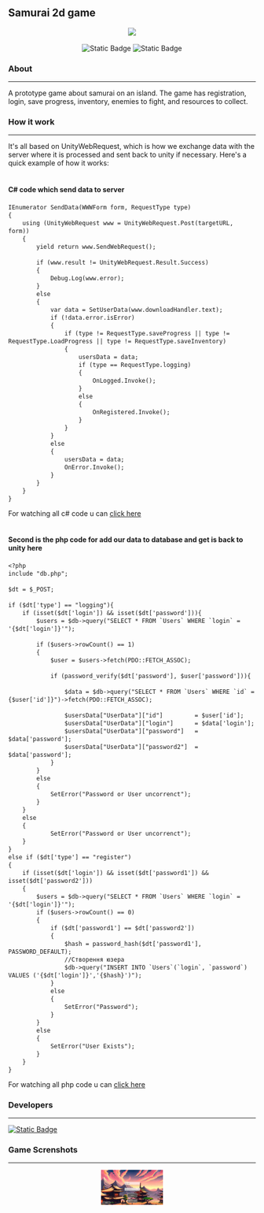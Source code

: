 ## Samurai 2d game

<p align="center">
<img src="https://i.ibb.co/7WM3dSz/Samurai-Icon.png" width="126px">
</p>

<p align="center">
<img alt="Static Badge" src="https://img.shields.io/badge/Engine%20-Unity%202022.3.35f1-purple">
<img alt="Static Badge" src="https://img.shields.io/badge/Version%20-0.0.1%20(Alpha)-blue">
</p>

### About
____
A prototype game about samurai on an island. The game has registration, login, save progress, inventory, enemies to fight, and resources to collect. 

### How it work 
____
It's all based on UnityWebRequest, which is how we exchange data with the server where it is processed and sent back to unity if necessary. 
Here's a quick example of how it works:
#### </br>C# code which send data to server
```
IEnumerator SendData(WWWForm form, RequestType type)
{
    using (UnityWebRequest www = UnityWebRequest.Post(targetURL, form))
    {
        yield return www.SendWebRequest();

        if (www.result != UnityWebRequest.Result.Success)
        {
            Debug.Log(www.error);
        }
        else
        {
            var data = SetUserData(www.downloadHandler.text);
            if (!data.error.isError)
            {
                if (type != RequestType.saveProgress || type != RequestType.LoadProgress || type != RequestType.saveInventory)
                {
                    usersData = data;
                    if (type == RequestType.logging)
                    {
                        OnLogged.Invoke();
                    }
                    else
                    {
                        OnRegistered.Invoke();
                    }
                }
            }
            else
            {
                usersData = data;
                OnError.Invoke();
            }
        }
    }
}
```
For watching all c# code u can [click here](Assets/Scripts/DataBase/WebManager.cs)
#### </br>Second is the php code for add our data to database and get is back to unity here
```
<?php
include "db.php";

$dt = $_POST;

if ($dt['type'] == "logging"){
    if (isset($dt['login']) && isset($dt['password'])){
        $users = $db->query("SELECT * FROM `Users` WHERE `login` = '{$dt['login']}'");

        if ($users->rowCount() == 1)
        {
            $user = $users->fetch(PDO::FETCH_ASSOC);

            if (password_verify($dt['password'], $user['password'])){

                $data = $db->query("SELECT * FROM `Users` WHERE `id` = {$user['id']}")->fetch(PDO::FETCH_ASSOC);

                $usersData["UserData"]["id"]         = $user['id'];
                $usersData["UserData"]["login"]      = $data['login'];
                $usersData["UserData"]["password"]   = $data['password'];
                $usersData["UserData"]["password2"]  = $data['password'];
            }
        }
        else
        {
            SetError("Password or User uncorrenct");
        }
    }
    else
    {
            SetError("Password or User uncorrenct");
    }
}
else if ($dt['type'] == "register")
{
    if (isset($dt['login']) && isset($dt['password1']) && isset($dt['password2']))
    {
        $users = $db->query("SELECT * FROM `Users` WHERE `login` = '{$dt['login']}'");
        if ($users->rowCount() == 0)
        {
            if ($dt['password1'] == $dt['password2'])
            {
                $hash = password_hash($dt['password1'], PASSWORD_DEFAULT);
                //Створення юзера
                $db->query("INSERT INTO `Users`(`login`, `password`) VALUES ('{$dt['login']}','{$hash}')");
            }
            else
            {
                SetError("Password");
            }
        }
        else
        {
            SetError("User Exists");
        }
    }
}
```
For watching all php code u can [click here](Assets/PHP&Database/logreg.php)

### Developers
____
[<img alt="Static Badge" src="https://img.shields.io/badge/-Bohdan-green">](https://github.com/d1smire)

### Game Screnshots
____
<p align="center">
<img src="Assets/GameScreens/image.png" width="126px">
</p>
